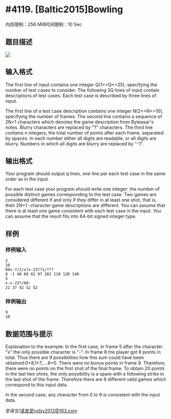 # #4119. [Baltic2015]Bowling

内存限制：256 MiB时间限制：10 Sec

## 题目描述

![](https://www.lydsy.com/JudgeOnline/upload/201506/11.PNG) 

## 输入格式

The first line of input contains one integer Q(1<=Q<=25), specifying the number of test cases to consider. The following 3Q  lines of input contain descriptions of test cases. Each test case is described by three lines of input.

The first line of a test case description contains one integer N(2<=N<=10), specifying the number of frames. The second line contains a sequence of 2N+1 characters which denotes the game description from Byteasar's notes. Blurry characters are replaced by "?" characters. The third line contains n integers, the total number of points after each frame, separated by spaces. In each number either all digits are readable, or all digits are blurry. Numbers in which all digits are blurry are replaced by "-1".

## 输出格式

Your program should output q lines, one line per each test case in the same order as in the input.

For each test case your program should write one integer: the number of possible distinct games corresponding to the test case. Two games are considered different if and only if they differ in at least one shot, that is, their 2N+1 -character game descriptions are different. You can assume that there is at least one game consistent with each test case in the input. You can assume that the result fits into 64-bit signed integer type.

## 样例

### 样例输入

    
    2
    10
    08x-7/2/x?x-23??1/???
    8 -1 40 60 82 97 102 110 120 140
    5
    x-x-23?/00-
    22 37 42 52 52
    
    

### 样例输出

    
    9
    10
    
    

## 数据范围与提示

 Explanation to the example: In the first case, in frame 5 after the character "x" the only possible character is "-". In frame 8 the player got 8 points in total. Thus there are 9 possibilities how this sum could have been obtained:0+8,1+7,&hellip;.8+0. There were no bonus points in frame 9. Therefore, there were no points on the first shot of the final frame. To obtain 20 points in the last two shots, the only possibility is a spare with a following strike in the last shot of the frame. Therefore there are 9 different valid games which correspond to this input data.

In the second case, any character from 0 to 9 is consistent with the input data.

求译文!请发至lydsy2012@163.com

